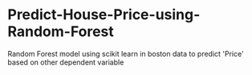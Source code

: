 # Predict-House-Price-using-Random-Forest
Random Forest model using scikit learn in boston data to predict 'Price' based on other dependent variable
